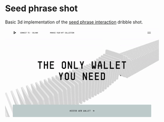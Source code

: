 # Seed phrase shot #

Basic 3d implementation of the [seed phrase interaction](https://opensource.org/license/mit/) dribble shot.

![dribble-seed-phrase-shot.gif](dribble-seed-phrase-shot.gif)
